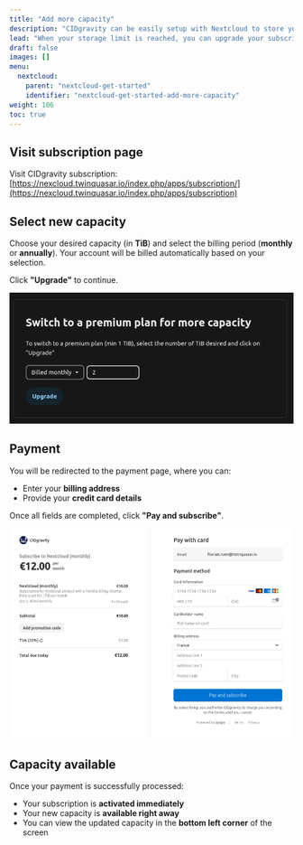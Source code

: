 ```yaml
---
title: "Add more capacity"
description: "CIDgravity can be easily setup with Nextcloud to store your files on IPFS"
lead: "When your storage limit is reached, you can upgrade your subscription to extend your available storage capacity."
draft: false
images: []
menu:
  nextcloud:
    parent: "nextcloud-get-started"
    identifier: "nextcloud-get-started-add-more-capacity"
weight: 106
toc: true
---
```


## Visit subscription page

Visit CIDgravity subscription: [https://nexcloud.twinquasar.io/index.php/apps/subscription/](https://nexcloud.twinquasar.io/index.php/apps/subscription)

## Select new capacity

Choose your desired capacity (in **TiB**) and select the billing period (**monthly** or **annually**).
Your account will be billed automatically based on your selection.

Click **"Upgrade"** to continue.

<img src="img/select-new-capacity.png" alt="Select new capacity" width="640">

## Payment

You will be redirected to the payment page, where you can:

* Enter your **billing address**
* Provide your **credit card details**

Once all fields are completed, click **"Pay and subscribe"**.

<img src="img/pay-for-new-capacity.png" alt="Payment page" width="640">

## Capacity available

Once your payment is successfully processed:

* Your subscription is **activated immediately**
* Your new capacity is **available right away**
* You can view the updated capacity in the **bottom left corner** of the screen